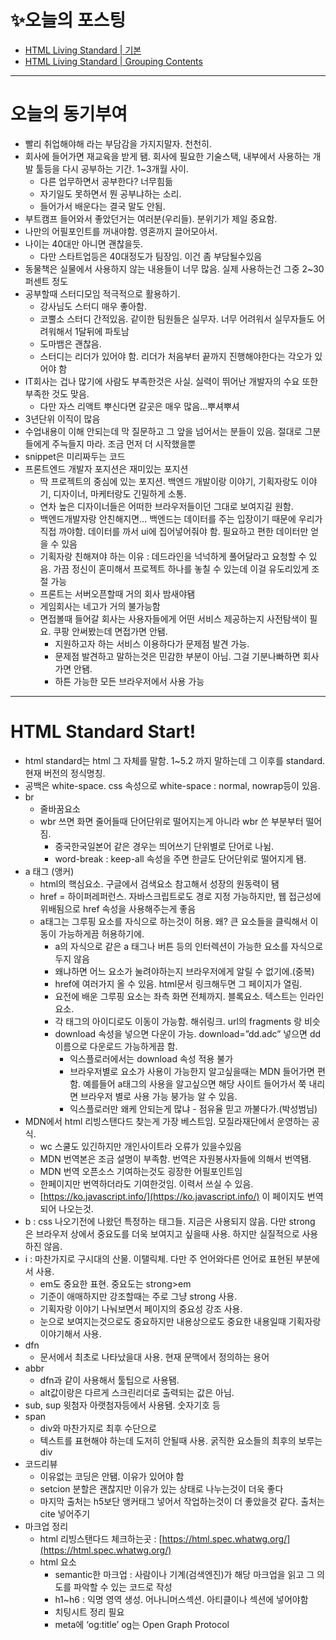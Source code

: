# ✨오늘의 포스팅
- [HTML Living Standard | 기본](https://ryungom.tistory.com/58)
- [HTML Living Standard | Grouping Contents](https://ryungom.tistory.com/69)

---
# 오늘의 동기부여
-   빨리 취업해야해 라는 부담감을 가지지말자. 천천히.
-   회사에 들어가면 재교육을 받게 됌. 회사에 필요한 기술스택, 내부에서 사용하는 개발 툴등을 다시 공부하는 기간. 1~3개월 사이.
    -   다른 업무하면서 공부한다? 너무힘듦
    -   자기일도 못하면서 뭔 공부냐하는 소리.
    -   들어가서 배운다는 결국 말도 안됨.
-   부트캠프 들어와서 좋았던거는 여러분(우리들). 분위기가 제일 중요함.
-   나만의 어필포인트를 꺼내야함. 영혼까지 끌어모아서.
-   나이는 40대만 아니면 괜찮을듯.
    -   다만 스타트업등은 40대정도가 팀장임. 이건 좀 부담될수있음
-   동물책은 실물에서 사용하지 않는 내용들이 너무 많음. 실제 사용하는건 그중 2~30퍼센트 정도
-   공부할때 스터디모임 적극적으로 활용하기.
    -   강사님도 스터디 매우 좋아함.
    -   코뿔소 스터디 간적있음. 같이한 팀원들은 실무자. 너무 어려워서 실무자들도 어려워해서 1달뒤에 파토남
    -   도마뱀은 괜찮음.
    -   스터디는 리더가 있어야 함. 리더가 처음부터 끝까지 진행해야한다는 각오가 있어야 함
-   IT회사는 겁나 많기에 사람도 부족한것은 사실. 실력이 뛰어난 개발자의 수요 또한 부족한 것도 맞음.
    -   다만 자스 리액트 뿌신다면 갈곳은 매우 많음...뿌셔뿌셔
-   3년단위 이직이 많음
-   수업내용이 이해 안되는데 막 질문하고 그 앞을 넘어서는 분들이 있음. 절대로 그분들에게 주늑들지 마라. 조금 먼저 더 시작했을뿐
-   snippet은 미리짜두는 코드
-   프론트엔드 개발자 포지션은 재미있는 포지션
    -   딱 프로젝트의 중심에 있는 포지션. 백엔드 개발이랑 이야기, 기획자랑도 이야기, 디자이너, 마케터랑도 긴밀하게 소통.
    -   연차 높은 디자이너들은 어떠한 브라우저들이던 그대로 보여지길 원함.
    -   백엔드개발자랑 안친해지면... 백엔드는 데이터를 주는 입장이기 때문에 우리가 직접 까야함. 데이터를 까서 ui에 집어넣어줘야 함. 필요하고 편한 데이터만 얻을 수 있음
    -   기획자랑 친해져야 하는 이유 : 데드라인을 넉넉하게 풀어달라고 요청할 수 있음. 가끔 정신이 혼미해서 프로젝트 하나를 놓칠 수 있는데 이걸 유도리있게 조절 가능
    -   프론트는 서버오픈할때 거의 회사 밤새야됌
    -   게임회사는 네고가 거의 불가능함
    -   면접볼때 들어갈 회사는 사용자들에게 어떤 서비스 제공하는지 사전탐색이 필요. 쿠팡 안써봤는데 면접가면 안됌.
        -   지원하고자 하는 서비스 이용하다가 문제점 발견 가능.
        -   문제점 발견하고 말하는것은 민감한 부분이 아님. 그걸 기분나빠하면 회사 가면 안됌.
        -   하튼 가능한 모든 브라우저에서 사용 가능
---
# HTML Standard Start!
-   html standard는 html 그 자체를 말함. 1~5.2 까지 말하는데 그 이후를 standard. 현재 버전의 정식명칭.
-   공백은 white-space. css 속성으로 white-space : normal, nowrap등이 있음.
-   br
    -   줄바꿈요소
    -   wbr 쓰면 화면 줄어들때 단어단위로 떨어지는게 아니라 wbr 쓴 부분부터 떨어짐.
        -   중국한국일본어 같은 경우는 띄어쓰기 단위별로 단어로 나뉨.
        -   word-break : keep-all 속성을 주면 한글도 단어단위로 떨어지게 됌.
-   a 태그 (앵커)
    -   html의 핵심요소. 구글에서 검색요소 참고해서 성장의 원동력이 됌
    -   href = 하이퍼레퍼런스. 자바스크립트로도 경로 지정 가능하지만, 웹 접근성에 위배됨으로 href 속성을 사용해주는게 좋음
    -   a태그는 그루핑 요소를 자식으로 하는것이 허용. 왜? 큰 요소들을 클릭해서 이동이 가능하게끔 허용하기에.
        -   a의 자식으로 같은 a 태그나 버튼 등의 인터렉션이 가능한 요소를 자식으로 두지 않음
        -   왜냐하면 어느 요소가 눌려야하는지 브라우저에게 알릴 수 없기에.(중복)
        -   href에 여러가지 올 수 있음. html문서 링크해두면 그 페이지가 열림.
        -   요전에 배운 그루핑 요소는 좌측 화면 전체까지. 블록요소. 텍스트는 인라인요소.
        -   각 태그의 아이디로도 이동이 가능함. 해쉬링크. url의 fragments 랑 비슷
        -   download 속성을 넣으면 다운이 가능. download=”dd.adc” 넣으면 dd이름으로 다운로드 가능하게끔 함.
            -   익스플로러에서는 download 속성 적용 불가
            -   브라우저별로 요소가 사용이 가능한지 알고싶을때는 MDN 들어가면 편함. 예를들어 a태그의 사용을 알고싶으면 해당 사이트 들어가서 쭉 내리면 브라우저 별로 사용 가능 붕가능 알 수 있음.
            -   익스플로러만 왜케 안되는게 많냐 - 점유율 믿고 까불다가.(박성범님)
-   MDN에서 html 리빙스탠다드 찾는게 가장 베스트임. 모질라재단에서 운영하는 공식.
    -   wc 스쿨도 있긴하지만 개인사이트라 오류가 있을수있음
    -   MDN 번역본은 조금 설명이 부족함. 번역은 자원봉사자들에 의해서 번역됌.
    -   MDN 번역 오픈소스 기여하는것도 굉장한 어필포인트임
    -   한페이지만 번역하더라도 기여한것임. 이력서 쓰실 수 있음.
    -   [https://ko.javascript.info/](https://ko.javascript.info/) 이 페이지도 번역되어 나오는것.
-   b : css 나오기전에 나왔던 특정하는 태그들. 지금은 사용되지 않음. 다만 strong 은 브라우저 상에서 중요도를 더욱 보여지고 싶을때 사용. 하지만 실질적으로 사용하진 않음.
-   i : 마찬가지로 구시대의 산물. 이탤릭체. 다만 주 언어와다른 언어로 표현된 부분에서 사용.
    -   em도 중요한 표현. 중요도는 strong>em
    -   기준이 애매하지만 강조할때는 주로 그냥 strong 사용.
    -   기획자랑 이야기 나눠보면서 페이지의 중요성 강조 사용.
    -   눈으로 보여지는것으로도 중요하지만 내용상으로도 중요한 내용일때 기획자랑 이야기해서 사용.
-   dfn
    -   문서에서 최초로 나타났을대 사용. 현재 문맥에서 정의하는 용어
-   abbr
    -   dfn과 같이 사용해서 툴팁으로 사용됌.
    -   alt값이랑은 다르게 스크린리더로 출력되는 값은 아님.
-   sub, sup 윗첨자 아랫첨자등에서 사용됌. 숫자기호 등
-   span
    -   div와 마찬가지로 최후 수단으로
    -   텍스트를 표현해야 하는데 도저히 안될때 사용. 굵직한 요소들의 최후의 보루는 div
  -   코드리뷰
      -   이유없는 코딩은 안됌. 이유가 있어야 함
      -   setcion 분할은 괜찮지만 이유가 있는 상태로 나누는것이 더욱 좋다
      -   마지막 출처는 h5보단 앵커태그 넣어서 작업하는것이 더 좋았을것 같다. 출처는 cite 넣어주기
- 마크업 정리
    - html 리빙스탠다드 체크하는곳 : [https://html.spec.whatwg.org/](https://html.spec.whatwg.org/)
    - html 요소
        - semantic한 마크업 : 사람이나 기계(검색엔진)가 해당 마크업을 읽고 그 의도를 파악할 수 있는 코드로 작성
        - h1~h6 : 익명 영역 생성. 어나니머스섹션. 아티클이나 섹션에 넣어야함
        - 치팅시트 정리 필요
        - meta에 ‘og:title’ og는 Open Graph Protocol
